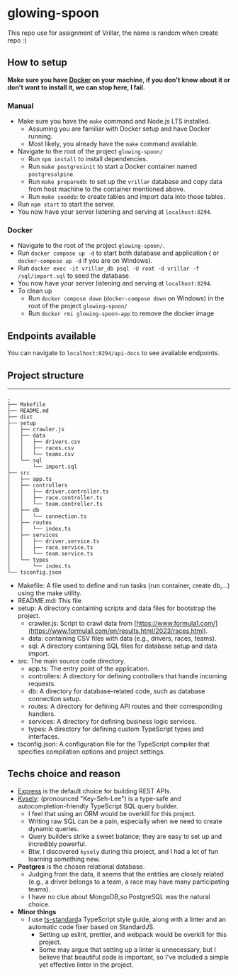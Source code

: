 # glowing-spoon
This repo use for assignment of Vrillar, the name is random when create repo :)

## How to setup
**Make sure you have [Docker](https://www.docker.com/) on your machine, if you don't know about it or don't want to install it, we can stop here, I fail.**
### Manual
- Make sure you have the `make` command and Node.js LTS installed.
  - Assuming you are familiar with Docker setup and have Docker running.
  - Most likely, you already have the `make` command available.
- Navigate to the root of the project `glowing-spoon/`
  - Run `npm install` to install dependencies.
  - Run `make postgresinit` to start a Docker container named `postgresalpine`.
  - Run `make preparedb`: to set up the `vrillar` database and copy data from host machine to the container mentioned above.
  - Run `make seeddb`: to create tables and import data into those tables.
- Run `npm start` to start the server.
- You now have your server listening and serving at `localhost:8294`.

### Docker
- Navigate to the root of the project `glowing-spoon/`.
- Run `docker compose up -d` to start both database and application ( or `docker-compose up -d` if you are on Windows). 
- Run `docker exec -it vrillar_db psql -U root -d vrillar -f /sql/import.sql` to seed the database.
- You now have your server listening and serving at `localhost:8294`.
- To clean up
  - Run `docker compose down` (`docker-compose down` on Windows) in the root of the project `glowing-spoon/`
  - Run `docker rmi glowing-spoon-app` to remove the docker image

## Endpoints available
You can navigate to `localhost:8294/api-docs` to see available endpoints.

## Project structure
---
```
.
├── Makefile
├── README.md
├── dist
├── setup
│   ├── crawler.js
│   ├── data
│   │   ├── drivers.csv
│   │   ├── races.csv
│   │   └── teams.csv
│   └── sql
│       └── import.sql
├── src
│   ├── app.ts                     
│   ├── controllers
│   │   ├── driver.controller.ts
│   │   ├── race.controller.ts
│   │   └── team.controller.ts
│   ├── db
│   │   └── connection.ts
│   ├── routes
│   │   └── index.ts
│   ├── services
│   │   ├── driver.service.ts
│   │   ├── race.service.ts
│   │   └── team.service.ts
│   └── types
│       └── index.ts
└── tsconfig.json
```

- Makefile: A file used to define and run tasks (run container, create db,...) using the make utility.
- README.md: This file
- setup: A directory containing scripts and data files for bootstrap the project.
  - crawler.js: Script to crawl data from [https://www.formula1.com/](https://www.formula1.com/en/results.html/2023/races.html).
  - data: containing CSV files with data (e.g., drivers, races, teams).
  - sql: A directory containing SQL files for database setup and data import.
- src: The main source code directory.
  - app.ts: The entry point of the application.
  - controllers: A directory for defining controllers that handle incoming requests.
  - db: A directory for database-related code, such as database connection setup.
  - routes: A directory for defining API routes and their corresponding handlers.
  - services: A directory for defining business logic services.
  - types: A directory for defining custom TypeScript types and interfaces.
- tsconfig.json: A configuration file for the TypeScript compiler that specifies compilation options and project settings.

## Techs choice and reason
- [Express](https://www.npmjs.com/package/express) is the default choice for building REST APIs.
- [Kysely](https://www.npmjs.com/package/kysely): (pronounced "Key-Seh-Lee") is a type-safe and autocompletion-friendly TypeScript SQL query builder.
  - I feel that using an ORM would be overkill for this project.
  - Writing raw SQL can be a pain, especially when we need to create dynamic queries.
  - Query builders strike a sweet balance; they are easy to set up and incredibly powerful.
  - Btw,  I discovered `kysely` during this project, and I had a lot of fun learning something new.
- **Postgres** is the chosen relational database.
  - Judging from the data, it seems that the entities are closely related (e.g., a driver belongs to a team, a race may have many participating teams).
  - I have no clue about MongoDB,so PostgreSQL was the natural choice.
- **Minor things**
  - I use [ts-standard](https://www.npmjs.com/package/ts-standard)a TypeScript style guide, along with a linter and an automatic code fixer based on StandardJS.
    - Setting up eslint, prettier, and webpack would be overkill for this project.
    - Some may argue that setting up a linter is unnecessary, but I believe that beautiful code is important, so I've included a simple yet effective linter in the project.
  